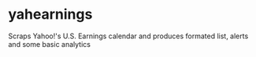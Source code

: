 yahearnings
=========================

Scraps Yahoo!'s U.S. Earnings calendar and produces formated list, alerts and some basic analytics

